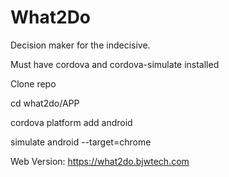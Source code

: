 # What2Do
Decision maker for the indecisive.

Must have cordova and cordova-simulate installed

Clone repo

cd what2do/APP

cordova platform add android

simulate android --target=chrome

Web Version:
https://what2do.bjwtech.com
